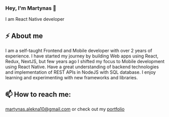 ### Hey, I'm Martynas 👋

I am React Native developer

⚡️ About me
------
I am a self-taught Frontend and Mobile developer with over 2 years of experience. I have started my journey by building Web apps using React, Redux, NextJS, but few years ago I shifted my focus to Mobile development using React Native. Have a great understanding of backend technologies and implementation of REST APIs in NodeJS with SQL database. I enjoy learning and experimenting with new frameworks and libraries.

📫 How to reach me: 
------
martynas.alekna10@gmail.com
or check out my [portfolio](https://www.martynasdev.me)
